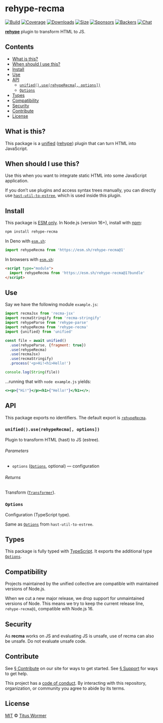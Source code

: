 # rehype-recma

[![Build][badge-build-image]][badge-build-url]
[![Coverage][badge-coverage-image]][badge-coverage-url]
[![Downloads][badge-downloads-image]][badge-downloads-url]
[![Size][badge-size-image]][badge-size-url]
[![Sponsors][badge-sponsors-image]][badge-collective-url]
[![Backers][badge-backers-image]][badge-collective-url]
[![Chat][badge-chat-image]][badge-chat-url]

**[rehype][github-rehype]** plugin to transform HTML to JS.

## Contents

* [What is this?](#what-is-this)
* [When should I use this?](#when-should-i-use-this)
* [Install](#install)
* [Use](#use)
* [API](#api)
  * [`unified().use(rehypeRecma[, options])`](#unifieduserehyperecma-options)
  * [`Options`](#options)
* [Types](#types)
* [Compatibility](#compatibility)
* [Security](#security)
* [Contribute](#contribute)
* [License](#license)

## What is this?

This package is a [unified][github-unified] ([rehype][github-rehype]) plugin
that can turn HTML into JavaScript.

## When should I use this?

Use this when you want to integrate static HTML into some JavaScript
application.

If you don’t use plugins and access syntax trees manually,
you can directly use [`hast-util-to-estree`][github-hast-util-to-estree],
which is used inside this plugin.

## Install

This package is [ESM only][github-gist-esm].
In Node.js (version 16+),
install with [npm][npm-install]:

```sh
npm install rehype-recma
```

In Deno with [`esm.sh`][esmsh]:

```js
import rehypeRecma from 'https://esm.sh/rehype-recma@1'
```

In browsers with [`esm.sh`][esmsh]:

```html
<script type="module">
  import rehypeRecma from 'https://esm.sh/rehype-recma@1?bundle'
</script>
```

## Use

Say we have the following module `example.js`:

```js
import recmaJsx from 'recma-jsx'
import recmaStringify from 'recma-stringify'
import rehypeParse from 'rehype-parse'
import rehypeRecma from 'rehype-recma'
import {unified} from 'unified'

const file = await unified()
  .use(rehypeParse, {fragment: true})
  .use(rehypeRecma)
  .use(recmaJsx)
  .use(recmaStringify)
  .process('<p>Hi!<h1>Hello!')

console.log(String(file))
```

…running that with `node example.js` yields:

```jsx
<><p>{"Hi!"}</p><h1>{"Hello!"}</h1></>;
```

## API

This package exports no identifiers.
The default export is [`rehypeRecma`][api-rehype-recma].

### `unified().use(rehypeRecma[, options])`

Plugin to transform HTML (hast) to JS (estree).

###### Parameters

* `options` ([`Options`][api-options], optional)
  — configuration

###### Returns

Transform ([`Transformer`][github-unified-transformer]).

### `Options`

Configuration (TypeScript type).

Same as [`Options`][github-hast-util-to-estree-options]
from `hast-util-to-estree`.

## Types

This package is fully typed with [TypeScript][].
It exports the additional type [`Options`][api-options].

## Compatibility

Projects maintained by the unified collective are compatible with maintained
versions of Node.js.

When we cut a new major release,
we drop support for unmaintained versions of Node.
This means we try to keep the current release line,
`rehype-recma@1`,
compatible with Node.js 16.

## Security

As **recma** works on JS and evaluating JS is unsafe,
use of recma can also be unsafe.
Do not evaluate unsafe code.

## Contribute

See [§ Contribute][mdxjs-contribute] on our site for ways to get started.
See [§ Support][mdxjs-support] for ways to get help.

This project has a [code of conduct][health-coc].
By interacting with this repository,
organization,
or community you agree to abide by its terms.

## License

[MIT][file-license] © [Titus Wormer][wooorm]

<!-- Definitions -->

[api-options]: #options

[api-rehype-recma]: #unifieduserehyperecma-options

[badge-backers-image]: https://opencollective.com/unified/backers/badge.svg

[badge-build-image]: https://github.com/mdx-js/recma/actions/workflows/main.yml/badge.svg

[badge-build-url]: https://github.com/mdx-js/recma/actions

[badge-collective-url]: https://opencollective.com/unified

[badge-coverage-image]: https://img.shields.io/codecov/c/github/mdx-js/recma.svg

[badge-coverage-url]: https://codecov.io/github/mdx-js/recma

[badge-downloads-image]: https://img.shields.io/npm/dm/rehype-recma.svg

[badge-downloads-url]: https://www.npmjs.com/package/rehype-recma

[badge-size-image]: https://img.shields.io/bundlejs/size/rehype-recma

[badge-size-url]: https://bundlejs.com/?q=rehype-recma

[badge-sponsors-image]: https://opencollective.com/unified/sponsors/badge.svg

[badge-chat-image]: https://img.shields.io/badge/chat-discussions-success.svg

[badge-chat-url]: https://github.com/mdx-js/mdx/discussions

[esmsh]: https://esm.sh

[file-license]: license

[github-gist-esm]: https://gist.github.com/sindresorhus/a39789f98801d908bbc7ff3ecc99d99c

[github-hast-util-to-estree-options]: https://github.com/syntax-tree/hast-util-to-estree#options

[github-hast-util-to-estree]: https://github.com/syntax-tree/hast-util-to-estree

[github-rehype]: https://github.com/rehypejs/rehype

[github-unified-transformer]: https://github.com/unifiedjs/unified#transformer

[github-unified]: https://github.com/unifiedjs/unified

[health-coc]: https://github.com/mdx-js/.github/blob/main/code-of-conduct.md

[mdxjs-contribute]: https://mdxjs.com/community/contribute/

[mdxjs-support]: https://mdxjs.com/community/support/

[npm-install]: https://docs.npmjs.com/cli/install

[typescript]: https://www.typescriptlang.org

[wooorm]: https://wooorm.com
